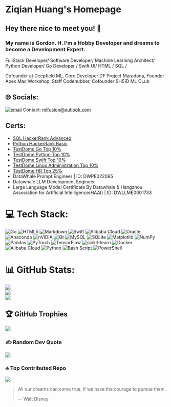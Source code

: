 
# Ziqian Huang's Homepage

## Hey there nice to meet you!  👋
### My name is Gordon. H. I'm a Hobby Developer and dreams to become a Development Expert. 
FullStack Developer/ Software Developer/ Machine Learning Architect/ Python Developer/ Go Developer / Swift UI/ HTML / SQL /

Cofounder at Deepfield ML, Core Developer DF Project Maradona, Founder Apex Mac Workshop, Staff Codehubber, Cofounder SHSID ML CLub

## 🌐 Socials:
[![email](https://img.shields.io/badge/Email-D14836?logo=gmail&logoColor=white)](mailto:mlfusion@outlook.com) 
Contact: mlfusion@outlook.com
## Certs:
* [SQL HackerRank Advanced](https://www.hackerrank.com/certificates/ad02ccc01634)
* [Python HackerRank Basic](https://www.hackerrank.com/certificates/d53d647f61af)
* [TestDome Go Top 10%](https://www.testdome.com/certificates/d2b907e0d0f244c28eafcdc3e519ff98)
* [TestDome Python Top 10%](https://www.testdome.com/certificates/7beaa38ee4fc42f2b5dea79da8223df8)
* [TestDome Swift Top 10%](https://www.testdome.com/certificates/3a52a5cd52a34f8789e8bdef73deee93)
* [TestDome Linux Administration Top 10%](https://www.testdome.com/certificates/9afedc8c12cc4cf3a1d52f25a186b3b0)
* [TestDome HR Top 25%](https://www.testdome.com/certificates/32e5f65e04694f91a1475ae7dcd7ab31)
* DataWhale Prompt Engineer | ID: DWPE022095
* Datawhale LLM Development Engineer
* Large Language Model Certificate By Datawhale & Hangzhou Association for Artificial Intelligence(HAAI) | ID: DWLLME0001733
# 💻 Tech Stack:
![Go](https://img.shields.io/badge/go-%2300ADD8.svg?style=for-the-badge&logo=go&logoColor=white) ![HTML5](https://img.shields.io/badge/html5-%23E34F26.svg?style=for-the-badge&logo=html5&logoColor=white) ![Markdown](https://img.shields.io/badge/markdown-%23000000.svg?style=for-the-badge&logo=markdown&logoColor=white) ![Swift](https://img.shields.io/badge/swift-F54A2A?style=for-the-badge&logo=swift&logoColor=white) ![Alibaba Cloud](https://img.shields.io/badge/AlibabaCloud-%23FF6701.svg?style=for-the-badge&logo=alibabacloud&logoColor=white) ![Oracle](https://img.shields.io/badge/Oracle-F80000?style=for-the-badge&logo=oracle&logoColor=white) ![Anaconda](https://img.shields.io/badge/Anaconda-%2344A833.svg?style=for-the-badge&logo=anaconda&logoColor=white) ![nVIDIA](https://img.shields.io/badge/cuda-000000.svg?style=for-the-badge&logo=nVIDIA&logoColor=green) ![Qt](https://img.shields.io/badge/Qt-%23217346.svg?style=for-the-badge&logo=Qt&logoColor=white) ![MySQL](https://img.shields.io/badge/mysql-4479A1.svg?style=for-the-badge&logo=mysql&logoColor=white) ![SQLite](https://img.shields.io/badge/sqlite-%2307405e.svg?style=for-the-badge&logo=sqlite&logoColor=white) ![Matplotlib](https://img.shields.io/badge/Matplotlib-%23ffffff.svg?style=for-the-badge&logo=Matplotlib&logoColor=black) ![NumPy](https://img.shields.io/badge/numpy-%23013243.svg?style=for-the-badge&logo=numpy&logoColor=white) ![Pandas](https://img.shields.io/badge/pandas-%23150458.svg?style=for-the-badge&logo=pandas&logoColor=white) ![PyTorch](https://img.shields.io/badge/PyTorch-%23EE4C2C.svg?style=for-the-badge&logo=PyTorch&logoColor=white) ![TensorFlow](https://img.shields.io/badge/TensorFlow-%23FF6F00.svg?style=for-the-badge&logo=TensorFlow&logoColor=white) ![scikit-learn](https://img.shields.io/badge/scikit--learn-%23F7931E.svg?style=for-the-badge&logo=scikit-learn&logoColor=white) ![Docker](https://img.shields.io/badge/docker-%230db7ed.svg?style=for-the-badge&logo=docker&logoColor=white) ![Alibaba Cloud](https://img.shields.io/badge/AlibabaCloud-%23FF6701.svg?style=for-the-badge&logo=alibabacloud&logoColor=white) ![Python](https://img.shields.io/badge/python-3670A0?style=for-the-badge&logo=python&logoColor=ffdd54) ![Bash Script](https://img.shields.io/badge/bash_script-%23121011.svg?style=for-the-badge&logo=gnu-bash&logoColor=white) ![PowerShell](https://img.shields.io/badge/PowerShell-%235391FE.svg?style=for-the-badge&logo=powershell&logoColor=white)
# 📊 GitHub Stats:
![](https://github-readme-stats.vercel.app/api?username=Ziqian-Huang0607&theme=dark&hide_border=false&include_all_commits=true&count_private=true)<br/>
![](https://nirzak-streak-stats.vercel.app/?user=Ziqian-Huang0607&theme=dark&hide_border=false)<br/>
![](https://github-readme-stats.vercel.app/api/top-langs/?username=Ziqian-Huang0607&theme=dark&hide_border=false&include_all_commits=true&count_private=true&layout=compact)

## 🏆 GitHub Trophies
![](https://github-profile-trophy.vercel.app/?username=Ziqian-Huang0607&theme=radical&no-frame=false&no-bg=true&margin-w=4)

### ✍️ Random Dev Quote
![](https://quotes-github-readme.vercel.app/api?type=horizontal&theme=radical)

### 🔝 Top Contributed Repo
![](https://github-contributor-stats.vercel.app/api?username=Ziqian-Huang0607&limit=5&theme=dark&combine_all_yearly_contributions=true)

> All our dreams can come true, if we have the courage to pursue them.
> 
> -- Walt Disney
